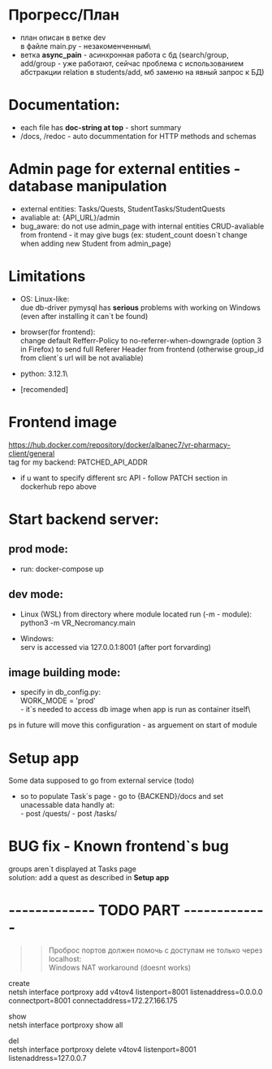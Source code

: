 # Прогресс/План
- план описан в ветке dev\
в файле main.py - незакоменченным\
- ветка **async_pain** - асинхронная работа с бд (search/group, add/group - уже работают, сейчас проблема с использованием абстракции relation в students/add, мб заменю на явный запрос к БД)




# Documentation:
 - each file has **doc-string at top** - short summary
 - /docs, /redoc - auto docummentation for HTTP methods and schemas 

# Admin page for external entities - database manipulation
 - external entities: Tasks/Quests, StudentTasks/StudentQuests
 - avaliable at: {API_URL}/admin
 - bug_aware: do not use admin_page with internal entities CRUD-avaliable from frontend - it may give bugs (ex: student_count doesn`t change when adding new Student from admin_page)  

# Limitations
- OS: Linux-like:\
 due db-driver pymysql has **serious** problems with working on Windows (even after installing it can`t be found)

- browser(for frontend): \
  change default Refferr-Policy to no-referrer-when-downgrade (option 3 in Firefox) to send full Referer Header from frontend (otherwise group_id from client`s url will be not avaliable)  

- python: 3.12.1\

- [recomended] <use venv>

# Frontend image
https://hub.docker.com/repository/docker/albanec7/vr-pharmacy-client/general \
tag for my backend: PATCHED_API_ADDR

- if u want to specify different src API - follow PATCH section in dockerhub repo above 

# Start backend server:

## prod mode:
- run: docker-compose up 

## dev mode:
- Linux (WSL) 
  from directory where module located run (-m - module):\
   python3 -m VR_Necromancy.main 

- Windows:\
  serv is accessed via 127.0.0.1:8001 (after port forvarding)

## image building mode:
- specify in db_config.py:\
WORK_MODE = 'prod'\
\- it`s needed to access db image when app is run as container itself\

ps in future will move this configuration - as arguement on start of module


# Setup app
Some data supposed to go from external service (todo)
- so to populate Task`s page - go to {BACKEND}/docs 
    and set unacessable data handly at:\
      - post /quests/
      - post /tasks/


# BUG fix - Known frontend`s bug
groups aren`t displayed at Tasks page\
solution: add a quest as described in **Setup app**


# ------------- TODO PART ------------- 
>> Проброс портов должен помочь с доступам не только через localhost:\
Windows NAT workaround (doesnt works)

create\
netsh interface portproxy add v4tov4 listenport=8001 listenaddress=0.0.0.0 connectport=8001 connectaddress=172.27.166.175

show\
netsh interface portproxy show all

del\
netsh interface portproxy delete v4tov4 listenport=8001 listenaddress=127.0.0.7
